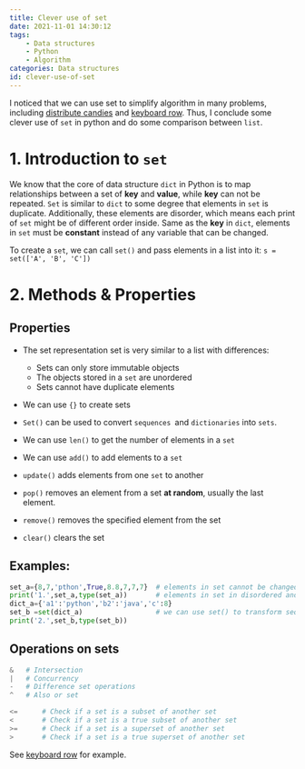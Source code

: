```yaml
---
title: Clever use of set
date: 2021-11-01 14:30:12
tags: 
	- Data structures
	- Python
	- Algorithm
categories: Data structures
id: clever-use-of-set
---
```


I noticed that we can use set to simplify algorithm in many problems, including [distribute candies](https://leetcode-cn.com/problems/distribute-candies) and [keyboard row](https://leetcode-cn.com/problems/keyboard-row/). Thus, I conclude some clever use of `set` in python and do some comparison between `list`.

<!--more-->

# 1. Introduction to `set`

We know that the core of data structure `dict`  in Python is to map relationships between a set of **key** and **value**, while **key** can not be repeated. `Set` is similar to `dict` to some degree that elements in `set` is duplicate. Additionally, these elements are disorder, which means each print of `set` might be of different order inside.  Same as the **key** in `dict`, elements in `set` must be **constant** instead of any variable that can be changed.

To create a `set`, we can call `set()` and pass elements in a list into it: `s = set(['A', 'B', 'C'])`

# 2. Methods & Properties

## Properties

- The set representation set is very similar to a list with differences:

  - Sets can only store immutable objects
  - The objects stored in a `set` are unordered
  - Sets cannot have duplicate elements

- We can use `{}` to create sets

- `Set()` can be used to convert `sequences `and `dictionaries` into `sets`.

- We can use `len()` to get the number of elements in a `set`

- We can use `add()` to add elements to a `set`

- `update()` adds elements from one `set` to another

- `pop()` removes an element from a set **at random**, usually the last element.

- `remove()` removes the specified element from the set

- `clear()` clears the set

## Examples:

```python
set_a={8,7,'pthon',True,8.8,7,7,7}  # elements in set cannot be changed
print('1.',set_a,type(set_a))    	# elements in set in disordered and duplicate
dict_a={'a1':'python','b2':'java','c':8}
set_b =set(dict_a)    				# we can use set() to transform sequence to set (transform key in dict)
print('2.',set_b,type(set_b))
```

## Operations on sets

```python
& 	# Intersection
| 	# Concurrency
- 	# Difference set operations
^ 	# Also or set

<= 		# Check if a set is a subset of another set
< 		# Check if a set is a true subset of another set
>= 		# Check if a set is a superset of another set
> 		# Check if a set is a true superset of another set
```

See  [keyboard row](https://leetcode-cn.com/problems/keyboard-row/) for example.